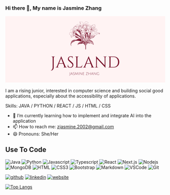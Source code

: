 ### Hi there 👋, My name is Jasmine Zhang
![](img/horizental-banner.png)

I am a rising junior, interested in computer science and building social good applications, especially about the accessibility of applications. 


Skills: JAVA / PYTHON / REACT / JS / HTML / CSS

- 🌱 I’m currently learning how to implement and integrate AI into the application 
- 📫 How to reach me: zjasmine.2002@gmail.com 
- 😄 Pronouns: She/Her

## Use To Code
![Java](https://img.shields.io/badge/Java-ED1D24?style=for-the-badge&labelColor=black&logo=Java&logoColor=3776AB)
![Python](https://img.shields.io/badge/Python-3776AB?style=for-the-badge&labelColor=black&logo=Python&logoColor=3776AB)
![Javascript](https://img.shields.io/badge/Javascript-F0DB4F?style=for-the-badge&labelColor=black&logo=javascript&logoColor=F0DB4F)
![Typescript](https://img.shields.io/badge/Typescript-007acc?style=for-the-badge&labelColor=black&logo=typescript&logoColor=007acc)
![React](https://img.shields.io/badge/-React-61DBFB?style=for-the-badge&labelColor=black&logo=react&logoColor=61DBFB)
![Next.js](https://img.shields.io/badge/next.js-000000?style=for-the-badge&logo=nextdotjs&logoColor=white)
![Nodejs](https://img.shields.io/badge/Nodejs-3C873A?style=for-the-badge&labelColor=black&logo=node.js&logoColor=3C873A)
![MongoDB](https://img.shields.io/badge/MongoDB-4EA94B?style=for-the-badge&logo=mongodb&logoColor=white)
![HTML](https://img.shields.io/badge/HTML5-E34F26?style=for-the-badge&logo=html5&logoColor=white)
![CSS3](https://img.shields.io/badge/CSS3-1572B6?style=for-the-badge&logo=css3&logoColor=white)
![Bootstrap](https://img.shields.io/badge/Bootstrap-563D7C?style=for-the-badge&logo=bootstrap&logoColor=white)
![Markdown](https://img.shields.io/badge/Markdown-000000?style=for-the-badge&logo=markdown&logoColor=white)
![VSCode](https://img.shields.io/badge/Visual_Studio-0078d7?style=for-the-badge&logo=visual%20studio&logoColor=white)
![Git](https://img.shields.io/badge/Git-F05032?style=for-the-badge&logo=git&logoColor=white)


[<img src='https://cdn.jsdelivr.net/npm/simple-icons@3.0.1/icons/github.svg' alt='github' height='40'>](https://github.com/jerryiscat)  [<img src='https://cdn.jsdelivr.net/npm/simple-icons@3.0.1/icons/linkedin.svg' alt='linkedin' height='40'>](https://www.linkedin.com/in/jasmine-zhang-a37500233/)  [<img src='https://cdn.jsdelivr.net/npm/simple-icons@3.0.1/icons/icloud.svg' alt='website' height='40'>](https://jerryiscat.github.io/)  

[![Top Langs](https://github-readme-stats.vercel.app/api/top-langs/?username=jerryiscat)](https://github.com/anuraghazra/github-readme-stats)


<!---
jerryiscat/jerryiscat is a ✨ special ✨ repository because its `README.md` (this file) appears on your GitHub profile.
You can click the Preview link to take a look at your changes.
--->
